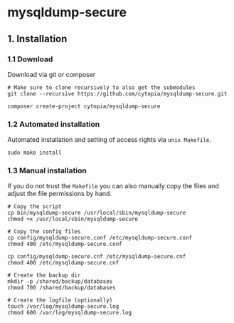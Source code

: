 # mysqldump-secure

## 1. Installation

### 1.1 Download

Download via git or composer
```shell
# Make sure to clone recursively to also get the submodules
git clone --recursive https://github.com/cytopia/mysqldump-secure.git
```

```shell
composer create-project cytopia/mysqldump-secure
```

### 1.2 Automated installation
Automated installation and setting of access rights via `unix Makefile`.
```shell
sudo make install
```

### 1.3 Manual installation
If you do not trust the `Makefile` you can also manually copy the files and adjust the file permissions by hand.
```shell
# Copy the script
cp bin/mysqldump-secure /usr/local/sbin/mysqldump-secure
chmod +x /usr/local/sbin/mysqldump-secure

# Copy the config files
cp config/mysqldump-secure.conf /etc/mysqldump-secure.conf
chmod 400 /etc/mysqldump-secure.conf

cp config/mysqldump-secure.cnf /etc/mysqldump-secure.cnf
chmod 400 /etc/mysqldump-secure.cnf

# Create the backup dir
mkdir -p /shared/backup/databases
chmod 700 /shared/backup/databases

# Create the logfile (optionally)
touch /var/log/mysqldump-secure.log
chmod 600 /var/log/mysqldump-secure.log
```

